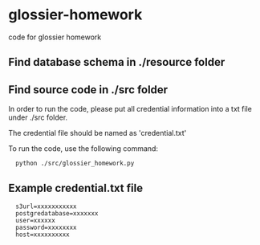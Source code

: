 # glossier-homework
code for glossier homework

## Find database schema in ./resource folder


## Find source code in ./src folder

In order to run the code, please put all credential information into a txt file under ./src folder. 

The credential file should be named as 'credential.txt'

To run the code, use the following command:
```
  python ./src/glossier_homework.py
```

## Example credential.txt file

```
  s3url=xxxxxxxxxxx
  postgredatabase=xxxxxxx
  user=xxxxxx
  password=xxxxxxxx
  host=xxxxxxxxxx
```
